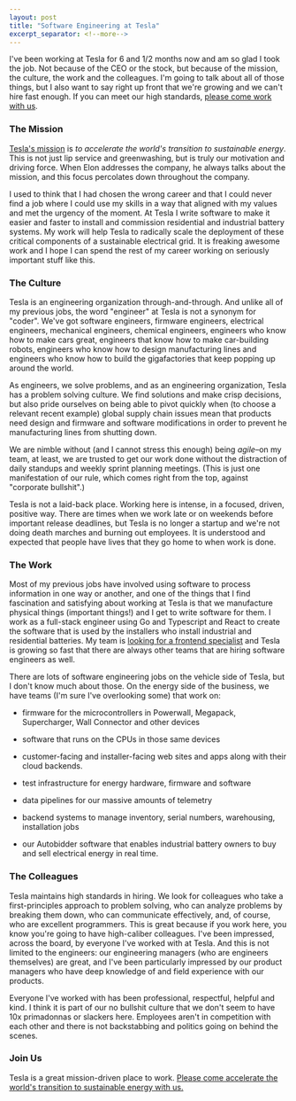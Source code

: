 ```yaml
---
layout: post
title: "Software Engineering at Tesla"
excerpt_separator: <!--more-->
---
```


I've been working at Tesla for 6 and 1/2 months now and am so glad I
took the job. Not because of the CEO or the stock, but because of the
mission, the culture, the work and the colleagues. I'm going to talk
about all of those things, but I also want to say right up front that
we're growing and we can't hire fast enough. If you can meet our high
standards, [please come work with
us](https://www.linkedin.com/feed/update/urn:li:activity:6839595753132949504/).

<!--more-->

### The Mission

[Tesla's mission](https://www.tesla.com/about) is _to accelerate the
world's transition to sustainable energy_. This is not just lip
service and greenwashing, but is truly our motivation and driving
force. When Elon addresses the company, he always talks about the
mission, and this focus percolates down throughout the company.

I used to think that I had chosen the wrong career and that I could
never find a job where I could use my skills in a way that aligned
with my values and met the urgency of the moment. At Tesla I write
software to make it easier and faster to install and commission
residential and industrial battery systems. My work will help Tesla to
radically scale the deployment of these critical components of a
sustainable electrical grid. It is freaking awesome work and I hope I
can spend the rest of my career working on seriously important stuff
like this.

### The Culture

Tesla is an engineering organization through-and-through. And unlike
all of my previous jobs, the word "engineer" at Tesla is not a synonym
for "coder". We've got software engineers, firmware engineers,
electrical engineers, mechanical engineers, chemical engineers,
engineers who know how to make cars great, engineers that know how to
make car-building robots, engineers who know how to design
manufacturing lines and engineers who know how to build the
gigafactories that keep popping up around the world.

As engineers, we solve problems, and as an engineering organization,
Tesla has a problem solving culture. We find solutions and make
crisp decisions, but also pride ourselves on being able to pivot
quickly when (to choose a relevant recent example) global supply chain
issues mean that products need design and firmware and software
modifications in order to prevent he manufacturing lines from shutting
down.

We are nimble without (and I cannot stress this enough) being
*agile*–on my team, at least, we are trusted to get our work done
without the distraction of daily standups and weekly sprint planning
meetings. (This is just one manifestation of our rule, which comes
right from the top, against "corporate bullshit".)

Tesla is not a laid-back place. Working here is intense, in a focused,
driven, positive way. There are times when we work late or on weekends
before important release deadlines, but Tesla is no longer a startup
and we're not doing death marches and burning out employees. It is
understood and expected that people have lives that they go home to
when work is done.


### The Work

Most of my previous jobs have involved using software to process
information in one way or another, and one of the things that I find
fascination and satisfying about working at Tesla is that we
manufacture physical things (important things!) and I get to write
software for them. I work as a full-stack engineer using Go and
Typescript and React to create the software that is used by the
installers who install industrial and residential batteries. My team
is [looking for a frontend
specialist](https://www.tesla.com/careers/search/job/frontend-engineer-tesla-energy-device-software-83768)
and Tesla is growing so fast that there are always other teams that
are hiring software engineers as well.

There are lots of software engineering jobs on the vehicle side of
Tesla, but I don't know much about those. On the energy side of the
business, we have teams (I'm sure I've overlooking some) that work on:

- firmware for the microcontrollers in Powerwall, Megapack,
  Supercharger, Wall Connector and other devices

- software that runs on the CPUs in those same devices

- customer-facing and installer-facing web sites and apps along
  with their cloud backends.

- test infrastructure for energy hardware, firmware and software

- data pipelines for our massive amounts of telemetry

- backend systems to manage inventory, serial numbers, warehousing,
  installation jobs

- our Autobidder software that enables industrial battery owners to
  buy and sell electrical energy in real time.


### The Colleagues

Tesla maintains high standards in hiring. We look for colleagues who
take a first-principles approach to problem solving, who can analyze
problems by breaking them down, who can communicate effectively, and,
of course, who are excellent programmers. This is great because if you
work here, you know you're going to have high-caliber colleagues. I've
been impressed, across the board, by everyone I've worked with at
Tesla. And this is not limited to the engineers: our engineering
managers (who are engineers themselves) are great, and I've been
particularly impressed by our product managers who have deep knowledge
of and field experience with our products.

Everyone I've worked with has been professional, respectful, helpful
and kind. I think it is part of our no bullshit culture that we don't
seem to have 10x primadonnas or slackers here. Employees aren't in
competition with each other and there is not backstabbing and politics
going on behind the scenes.

### Join Us

Tesla is a great mission-driven place to work. [Please come accelerate
the world's transition to sustainable energy with
us.](https://www.tesla.com/careers)
